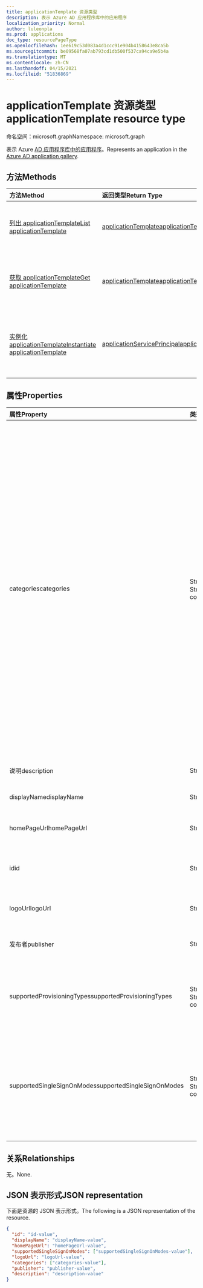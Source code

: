 ```yaml
---
title: applicationTemplate 资源类型
description: 表示 Azure AD 应用程序库中的应用程序
localization_priority: Normal
author: luleonpla
ms.prod: applications
doc_type: resourcePageType
ms.openlocfilehash: 1ee619c53d083a4d1ccc91e904b4158643e8ca5b
ms.sourcegitcommit: be09568fa07ab793cd1db500f537ca94ca9e5b4a
ms.translationtype: MT
ms.contentlocale: zh-CN
ms.lasthandoff: 04/15/2021
ms.locfileid: "51836869"
---
```

# <a name="applicationtemplate-resource-type"></a><span data-ttu-id="d1131-103">applicationTemplate 资源类型</span><span class="sxs-lookup"><span data-stu-id="d1131-103">applicationTemplate resource type</span></span>

<span data-ttu-id="d1131-104">命名空间：microsoft.graph</span><span class="sxs-lookup"><span data-stu-id="d1131-104">Namespace: microsoft.graph</span></span>

<span data-ttu-id="d1131-105">表示 Azure [AD 应用程序库中的应用程序](/azure/active-directory/saas-apps/tutorial-list)。</span><span class="sxs-lookup"><span data-stu-id="d1131-105">Represents an application in the [Azure AD application gallery](/azure/active-directory/saas-apps/tutorial-list).</span></span>

## <a name="methods"></a><span data-ttu-id="d1131-106">方法</span><span class="sxs-lookup"><span data-stu-id="d1131-106">Methods</span></span>

| <span data-ttu-id="d1131-107">方法</span><span class="sxs-lookup"><span data-stu-id="d1131-107">Method</span></span>                                                                       | <span data-ttu-id="d1131-108">返回类型</span><span class="sxs-lookup"><span data-stu-id="d1131-108">Return Type</span></span>                                                   | <span data-ttu-id="d1131-109">说明</span><span class="sxs-lookup"><span data-stu-id="d1131-109">Description</span></span>                                                                                  |
| :--------------------------------------------------------------------------- | :------------------------------------------------------------ | :------------------------------------------------------------------------------------------- |
| [<span data-ttu-id="d1131-110">列出 applicationTemplate</span><span class="sxs-lookup"><span data-stu-id="d1131-110">List applicationTemplate</span></span>](../api/applicationtemplate-list.md)               | [<span data-ttu-id="d1131-111">applicationTemplate</span><span class="sxs-lookup"><span data-stu-id="d1131-111">applicationTemplate</span></span>](applicationtemplate.md)                 | <span data-ttu-id="d1131-112">检索 applicationTemplate 对象的列表。</span><span class="sxs-lookup"><span data-stu-id="d1131-112">Retrieve a list of applicationTemplate objects.</span></span>                                              |
| [<span data-ttu-id="d1131-113">获取 applicationTemplate</span><span class="sxs-lookup"><span data-stu-id="d1131-113">Get applicationTemplate</span></span>](../api/applicationtemplate-get.md)                 | [<span data-ttu-id="d1131-114">applicationTemplate</span><span class="sxs-lookup"><span data-stu-id="d1131-114">applicationTemplate</span></span>](applicationtemplate.md)                 | <span data-ttu-id="d1131-115">读取 applicationTemplate 对象的属性和关系。</span><span class="sxs-lookup"><span data-stu-id="d1131-115">Read properties and relationships of applicationTemplate object.</span></span>                             |
| [<span data-ttu-id="d1131-116">实例化 applicationTemplate</span><span class="sxs-lookup"><span data-stu-id="d1131-116">Instantiate applicationTemplate</span></span>](../api/applicationtemplate-instantiate.md) | [<span data-ttu-id="d1131-117">applicationServicePrincipal</span><span class="sxs-lookup"><span data-stu-id="d1131-117">applicationServicePrincipal</span></span>](applicationserviceprincipal.md) | <span data-ttu-id="d1131-118">将 Azure AD 应用程序库中的应用程序实例添加到目录中。</span><span class="sxs-lookup"><span data-stu-id="d1131-118">Add an instance of an application from the Azure AD application gallery into your directory.</span></span> |

## <a name="properties"></a><span data-ttu-id="d1131-119">属性</span><span class="sxs-lookup"><span data-stu-id="d1131-119">Properties</span></span>

| <span data-ttu-id="d1131-120">属性</span><span class="sxs-lookup"><span data-stu-id="d1131-120">Property</span></span>                   | <span data-ttu-id="d1131-121">类型</span><span class="sxs-lookup"><span data-stu-id="d1131-121">Type</span></span>              | <span data-ttu-id="d1131-122">说明</span><span class="sxs-lookup"><span data-stu-id="d1131-122">Description</span></span>                                                                                                                                                                                                                                                                                                                                                                                                                                     |
| :------------------------- | :---------------- | :---------------------------------------------------------------------------------------------------------------------------------------------------------------------------------------------------------------------------------------------------------------------------------------------------------------------------------------------------------------------------------------------------------------------------------------------- |
| <span data-ttu-id="d1131-123">categories</span><span class="sxs-lookup"><span data-stu-id="d1131-123">categories</span></span>                 | <span data-ttu-id="d1131-124">String 集合</span><span class="sxs-lookup"><span data-stu-id="d1131-124">String collection</span></span> | <span data-ttu-id="d1131-125">应用程序的类别列表。</span><span class="sxs-lookup"><span data-stu-id="d1131-125">The list of categories for the application.</span></span> <span data-ttu-id="d1131-126">支持的值可以是：、 `Collaboration` `Business Management` `Consumer` `Content management` `CRM` `Data services` `Developer services` `E-commerce` `Education` `ERP` `Finance` `Health` `Human resources` `IT infrastructure` `Mail` 和 `Management` `Marketing` `Media` `Productivity` `Project management` `Telecommunications` `Tools` `Travel` `Web design & hosting` 。</span><span class="sxs-lookup"><span data-stu-id="d1131-126">Supported values can be: `Collaboration`, `Business Management`, `Consumer`, `Content management`, `CRM`, `Data services`, `Developer services`, `E-commerce`, `Education`, `ERP`, `Finance`, `Health`, `Human resources`, `IT infrastructure`, `Mail`, `Management`, `Marketing`, `Media`, `Productivity`, `Project management`, `Telecommunications`, `Tools`, `Travel`, and `Web design & hosting`.</span></span> |
| <span data-ttu-id="d1131-127">说明</span><span class="sxs-lookup"><span data-stu-id="d1131-127">description</span></span>                | <span data-ttu-id="d1131-128">String</span><span class="sxs-lookup"><span data-stu-id="d1131-128">String</span></span>            | <span data-ttu-id="d1131-129">应用程序的说明。</span><span class="sxs-lookup"><span data-stu-id="d1131-129">A description of the application.</span></span>                                                                                                                                                                                                                                                                                                                                                                                                               |
| <span data-ttu-id="d1131-130">displayName</span><span class="sxs-lookup"><span data-stu-id="d1131-130">displayName</span></span>                | <span data-ttu-id="d1131-131">String</span><span class="sxs-lookup"><span data-stu-id="d1131-131">String</span></span>            | <span data-ttu-id="d1131-132">应用程序名。</span><span class="sxs-lookup"><span data-stu-id="d1131-132">The name of the application.</span></span>                                                                                                                                                                                                                                                                                                                                                                                                                    |
| <span data-ttu-id="d1131-133">homePageUrl</span><span class="sxs-lookup"><span data-stu-id="d1131-133">homePageUrl</span></span>                | <span data-ttu-id="d1131-134">String</span><span class="sxs-lookup"><span data-stu-id="d1131-134">String</span></span>            | <span data-ttu-id="d1131-135">应用程序的主页 URL。</span><span class="sxs-lookup"><span data-stu-id="d1131-135">The home page URL of the application.</span></span>                                                                                                                                                                                                                                                                                                                                                                                                           |
| <span data-ttu-id="d1131-136">id</span><span class="sxs-lookup"><span data-stu-id="d1131-136">id</span></span>                         | <span data-ttu-id="d1131-137">String</span><span class="sxs-lookup"><span data-stu-id="d1131-137">String</span></span>            | <span data-ttu-id="d1131-138">应用程序的唯一标识符。</span><span class="sxs-lookup"><span data-stu-id="d1131-138">Unique identifier for the application.</span></span> <span data-ttu-id="d1131-139">只读。</span><span class="sxs-lookup"><span data-stu-id="d1131-139">Read-only.</span></span>                                                                                                                                                                                                                                                                                                                                                                                               |
| <span data-ttu-id="d1131-140">logoUrl</span><span class="sxs-lookup"><span data-stu-id="d1131-140">logoUrl</span></span>                    | <span data-ttu-id="d1131-141">String</span><span class="sxs-lookup"><span data-stu-id="d1131-141">String</span></span>            | <span data-ttu-id="d1131-142">获取此应用程序徽标的 URL。</span><span class="sxs-lookup"><span data-stu-id="d1131-142">The URL to get the logo for this application.</span></span>                                                                                                                                                                                                                                                                                                                                                                                                   |
| <span data-ttu-id="d1131-143">发布者</span><span class="sxs-lookup"><span data-stu-id="d1131-143">publisher</span></span>                  | <span data-ttu-id="d1131-144">String</span><span class="sxs-lookup"><span data-stu-id="d1131-144">String</span></span>            | <span data-ttu-id="d1131-145">此应用程序的发布者的名称。</span><span class="sxs-lookup"><span data-stu-id="d1131-145">The name of the publisher for this application.</span></span>                                                                                                                                                                                                                                                                                                                                                                                                 |
| <span data-ttu-id="d1131-146">supportedProvisioningTypes</span><span class="sxs-lookup"><span data-stu-id="d1131-146">supportedProvisioningTypes</span></span> | <span data-ttu-id="d1131-147">String 集合</span><span class="sxs-lookup"><span data-stu-id="d1131-147">String collection</span></span> | <span data-ttu-id="d1131-148">此应用程序支持的预配模式列表。</span><span class="sxs-lookup"><span data-stu-id="d1131-148">The list of provisioning modes supported by this application.</span></span> <span data-ttu-id="d1131-149">唯一有效的值为 `sync` 。</span><span class="sxs-lookup"><span data-stu-id="d1131-149">The only valid value is `sync`.</span></span>                                                                                                                                                                                                                                                                                                                                                   |
| <span data-ttu-id="d1131-150">supportedSingleSignOnModes</span><span class="sxs-lookup"><span data-stu-id="d1131-150">supportedSingleSignOnModes</span></span> | <span data-ttu-id="d1131-151">String 集合</span><span class="sxs-lookup"><span data-stu-id="d1131-151">String collection</span></span> | <span data-ttu-id="d1131-152">此应用程序支持的单一登录模式列表。</span><span class="sxs-lookup"><span data-stu-id="d1131-152">The list of single sign-on modes supported by this application.</span></span> <span data-ttu-id="d1131-153">支持的值是：`oidc`、`password`、`saml` 和 `notSupported`。</span><span class="sxs-lookup"><span data-stu-id="d1131-153">The supported values are `oidc`, `password`, `saml`, and `notSupported`.</span></span>                                                                                                                                                                                                                                                                                                            |

## <a name="relationships"></a><span data-ttu-id="d1131-154">关系</span><span class="sxs-lookup"><span data-stu-id="d1131-154">Relationships</span></span>

<span data-ttu-id="d1131-155">无。</span><span class="sxs-lookup"><span data-stu-id="d1131-155">None.</span></span>

## <a name="json-representation"></a><span data-ttu-id="d1131-156">JSON 表示形式</span><span class="sxs-lookup"><span data-stu-id="d1131-156">JSON representation</span></span>

<span data-ttu-id="d1131-157">下面是资源的 JSON 表示形式。</span><span class="sxs-lookup"><span data-stu-id="d1131-157">The following is a JSON representation of the resource.</span></span>

<!-- {
  "blockType": "resource",
  "optionalProperties": [

  ],
  "@odata.type": "microsoft.graph.applicationTemplate",
  "keyProperty": "id"
}-->

```json
{
  "id": "id-value",
  "displayName": "displayName-value",
  "homePageUrl": "homePageUrl-value",
  "supportedSingleSignOnModes": ["supportedSingleSignOnModes-value"],
  "logoUrl": "logoUrl-value",
  "categories": ["categories-value"],
  "publisher": "publisher-value",
  "description": "description-value"
}
```

<!-- uuid: 16cd6b66-4b1a-43a1-adaf-3a886856ed98
2019-02-04 14:57:30 UTC -->
<!-- {
  "type": "#page.annotation",
  "description": "applicationTemplate resource",
  "keywords": "",
  "section": "documentation",
  "tocPath": ""
}-->
